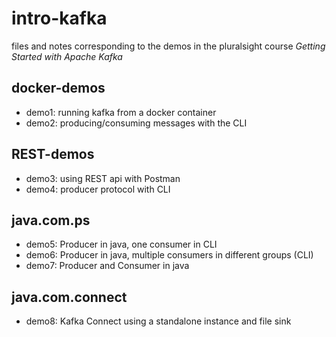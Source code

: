 # intro-kafka

files and notes corresponding to the demos in the pluralsight course *Getting Started with Apache Kafka*

## docker-demos
* demo1: running kafka from a docker container
* demo2: producing/consuming messages with the CLI

## REST-demos
* demo3: using REST api with Postman
* demo4: producer protocol with CLI

## java.com.ps
* demo5: Producer in java, one consumer in CLI
* demo6: Producer in java, multiple consumers in different groups (CLI)
* demo7: Producer and Consumer in java

## java.com.connect
* demo8: Kafka Connect using a standalone instance and file sink
